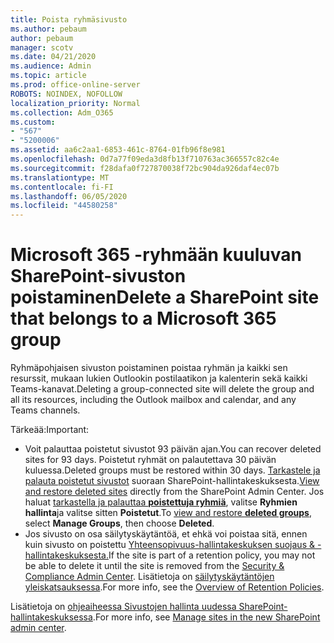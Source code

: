 ```yaml
---
title: Poista ryhmäsivusto
ms.author: pebaum
author: pebaum
manager: scotv
ms.date: 04/21/2020
ms.audience: Admin
ms.topic: article
ms.prod: office-online-server
ROBOTS: NOINDEX, NOFOLLOW
localization_priority: Normal
ms.collection: Adm_O365
ms.custom:
- "567"
- "5200006"
ms.assetid: aa6c2aa1-6853-461c-8764-01fb96f8e981
ms.openlocfilehash: 0d7a77f09eda3d8fb13f710763ac366557c82c4e
ms.sourcegitcommit: f28dafa0f727870038f72bc904da926daf4ec07b
ms.translationtype: MT
ms.contentlocale: fi-FI
ms.lasthandoff: 06/05/2020
ms.locfileid: "44580258"
---
```

# <a name="delete-a-sharepoint-site-that-belongs-to-a-microsoft-365-group"></a><span data-ttu-id="ea637-102">Microsoft 365 -ryhmään kuuluvan SharePoint-sivuston poistaminen</span><span class="sxs-lookup"><span data-stu-id="ea637-102">Delete a SharePoint site that belongs to a Microsoft 365 group</span></span>

<span data-ttu-id="ea637-103">Ryhmäpohjaisen sivuston poistaminen poistaa ryhmän ja kaikki sen resurssit, mukaan lukien Outlookin postilaatikon ja kalenterin sekä kaikki Teams-kanavat.</span><span class="sxs-lookup"><span data-stu-id="ea637-103">Deleting a group-connected site will delete the group and all its resources, including the Outlook mailbox and calendar, and any Teams channels.</span></span>
  
<span data-ttu-id="ea637-104">Tärkeää:</span><span class="sxs-lookup"><span data-stu-id="ea637-104">Important:</span></span>

- <span data-ttu-id="ea637-105">Voit palauttaa poistetut sivustot 93 päivän ajan.</span><span class="sxs-lookup"><span data-stu-id="ea637-105">You can recover deleted sites for 93 days.</span></span> <span data-ttu-id="ea637-106">Poistetut ryhmät on palautettava 30 päivän kuluessa.</span><span class="sxs-lookup"><span data-stu-id="ea637-106">Deleted groups must be restored within 30 days.</span></span> <span data-ttu-id="ea637-107">[Tarkastele ja palauta poistetut sivustot](https://admin.microsoft.com/sharepoint?page=recyclebin&modern=true) suoraan SharePoint-hallintakeskuksesta.</span><span class="sxs-lookup"><span data-stu-id="ea637-107">[View and restore deleted sites](https://admin.microsoft.com/sharepoint?page=recyclebin&modern=true) directly from the SharePoint Admin Center.</span></span> <span data-ttu-id="ea637-108">Jos haluat [tarkastella ja palauttaa **poistettuja ryhmiä**](https://outlook.office.com/people/group/deleted), valitse **Ryhmien hallinta**ja valitse sitten **Poistetut**.</span><span class="sxs-lookup"><span data-stu-id="ea637-108">To [view and restore **deleted groups**](https://outlook.office.com/people/group/deleted), select **Manage Groups**, then choose **Deleted**.</span></span>
- <span data-ttu-id="ea637-109">Jos sivusto on osa säilytyskäytäntöä, et ehkä voi poistaa sitä, ennen kuin sivusto on poistettu [Yhteensopivuus-hallintakeskuksen suojaus & -hallintakeskuksesta.](https://protection.office.com/?rfr=AdminCenter#/retention)</span><span class="sxs-lookup"><span data-stu-id="ea637-109">If the site is part of a retention policy, you may not be able to delete it until the site is removed from the [Security & Compliance Admin Center](https://protection.office.com/?rfr=AdminCenter#/retention).</span></span> <span data-ttu-id="ea637-110">Lisätietoja on [säilytyskäytäntöjen yleiskatsauksessa](https://docs.microsoft.com/microsoft-365/compliance/retention-policies).</span><span class="sxs-lookup"><span data-stu-id="ea637-110">For more info, see the [Overview of Retention Policies](https://docs.microsoft.com/microsoft-365/compliance/retention-policies).</span></span>
  
<span data-ttu-id="ea637-111">Lisätietoja on [ohjeaiheessa Sivustojen hallinta uudessa SharePoint-hallintakeskuksessa](https://docs.microsoft.com/sharepoint/manage-sites-in-new-admin-center).</span><span class="sxs-lookup"><span data-stu-id="ea637-111">For more info, see [Manage sites in the new SharePoint admin center](https://docs.microsoft.com/sharepoint/manage-sites-in-new-admin-center).</span></span>
